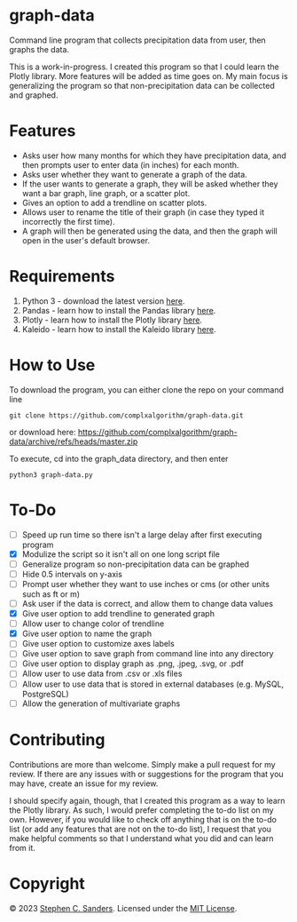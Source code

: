 # graph-data
Command line program that collects precipitation data from user, then graphs the data.

This is a work-in-progress. I created this program so that I could learn the Plotly library. More features will be added as time goes on. My main focus is generalizing the program so that non-precipitation data can be collected and graphed.

# Features
- Asks user how many months for which they have precipitation data, and then prompts user to enter data (in inches) for each month.
- Asks user whether they want to generate a graph of the data.
- If the user wants to generate a graph, they will be asked whether they want a bar graph, line graph, or a scatter plot.
- Gives an option to add a trendline on scatter plots.
- Allows user to rename the title of their graph (in case they typed it incorrectly the first time).
- A graph will then be generated using the data, and then the graph will open in the user's default browser.

# Requirements
1. Python 3 - download the latest version [here](https://www.python.org/downloads/).
2. Pandas - learn how to install the Pandas library [here](https://pandas.pydata.org/docs/getting_started/install.html).
3. Plotly - learn how to install the Plotly library [here](https://plotly.com/python/getting-started/#installation).
4. Kaleido - learn how to install the Kaleido library [here](https://github.com/plotly/Kaleido).

# How to Use
To download the program, you can either clone the repo on your command line
```
git clone https://github.com/complxalgorithm/graph-data.git
```
or download here: https://github.com/complxalgorithm/graph-data/archive/refs/heads/master.zip

To execute, cd into the graph_data directory, and then enter
```
python3 graph-data.py
```

# To-Do
- [ ] Speed up run time so there isn't a large delay after first executing program
- [X] Modulize the script so it isn't all on one long script file
- [ ] Generalize program so non-precipitation data can be graphed
- [ ] Hide 0.5 intervals on y-axis
- [ ] Prompt user whether they want to use inches or cms (or other units such as ft or m)
- [ ] Ask user if the data is correct, and allow them to change data values
- [X] Give user option to add trendline to generated graph
- [ ] Allow user to change color of trendline
- [X] Give user option to name the graph
- [ ] Give user option to customize axes labels
- [ ] Give user option to save graph from command line into any directory
- [ ] Give user option to display graph as .png, .jpeg, .svg, or .pdf
- [ ] Allow user to use data from .csv or .xls files
- [ ] Allow user to use data that is stored in external databases (e.g. MySQL, PostgreSQL)
- [ ] Allow the generation of multivariate graphs

# Contributing
Contributions are more than welcome. Simply make a pull request for my review. If there are any issues with or suggestions for the program that you may have, create an issue for my review.

I should specify again, though, that I created this program as a way to learn the Plotly library. As such, I would prefer completing the to-do list on my own. However, if you would like to check off anything that is on the to-do list (or add any features that are not on the to-do list), I request that you make helpful comments so that I understand what you did and can learn from it.

# Copyright
&copy; 2023 [Stephen C. Sanders](https://stephensanders.me). Licensed under the <a href="https://github.com/complxalgorithm/graph_data/blob/master/LICENSE">MIT License</a>.